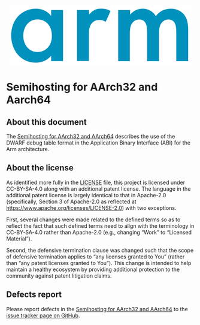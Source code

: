 <div align="center">
   <img src="Arm_logo_blue_RGB.svg" />
</div>

# Semihosting for AArch32 and Aarch64

## About this document

The [Semihosting for AArch32 and AArch64](semihosting.rst) describes the
use of the DWARF debug table format in the Application Binary Interface (ABI) for
the Arm architecture.

## About the license

As identified more fully in the [LICENSE](LICENSE) file, this project
is licensed under CC-BY-SA-4.0 along with an additional patent
license.  The language in the additional patent license is largely
identical to that in Apache-2.0 (specifically, Section 3 of Apache-2.0
as reflected at https://www.apache.org/licenses/LICENSE-2.0) with two
exceptions.

First, several changes were made related to the defined terms so as to
reflect the fact that such defined terms need to align with the
terminology in CC-BY-SA-4.0 rather than Apache-2.0 (e.g., changing
“Work” to “Licensed Material”).

Second, the defensive termination clause was changed such that the
scope of defensive termination applies to “any licenses granted to
You” (rather than “any patent licenses granted to You”).  This change
is intended to help maintain a healthy ecosystem by providing
additional protection to the community against patent litigation
claims.

## Defects report

Please report defects in the [Semihosting for AArch32 and AArch64](semihosting.rst)
to the [issue tracker page on GitHub](https://github.com/ARM-software/abi-aa/issues).

